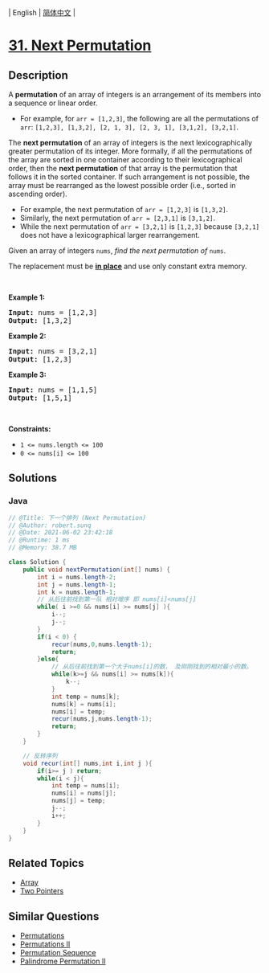 
| English | [简体中文](README.md) |

# [31. Next Permutation](https://leetcode.cn//problems/next-permutation/)

## Description

<p>A <strong>permutation</strong> of an array of integers is an arrangement of its members into a sequence or linear order.</p>

<ul>
	<li>For example, for <code>arr = [1,2,3]</code>, the following are all the permutations of <code>arr</code>: <code>[1,2,3], [1,3,2], [2, 1, 3], [2, 3, 1], [3,1,2], [3,2,1]</code>.</li>
</ul>

<p>The <strong>next permutation</strong> of an array of integers is the next lexicographically greater permutation of its integer. More formally, if all the permutations of the array are sorted in one container according to their lexicographical order, then the <strong>next permutation</strong> of that array is the permutation that follows it in the sorted container. If such arrangement is not possible, the array must be rearranged as the lowest possible order (i.e., sorted in ascending order).</p>

<ul>
	<li>For example, the next permutation of <code>arr = [1,2,3]</code> is <code>[1,3,2]</code>.</li>
	<li>Similarly, the next permutation of <code>arr = [2,3,1]</code> is <code>[3,1,2]</code>.</li>
	<li>While the next permutation of <code>arr = [3,2,1]</code> is <code>[1,2,3]</code> because <code>[3,2,1]</code> does not have a lexicographical larger rearrangement.</li>
</ul>

<p>Given an array of integers <code>nums</code>, <em>find the next permutation of</em> <code>nums</code>.</p>

<p>The replacement must be <strong><a href="http://en.wikipedia.org/wiki/In-place_algorithm" target="_blank">in place</a></strong> and use only constant extra memory.</p>

<p>&nbsp;</p>
<p><strong class="example">Example 1:</strong></p>

<pre>
<strong>Input:</strong> nums = [1,2,3]
<strong>Output:</strong> [1,3,2]
</pre>

<p><strong class="example">Example 2:</strong></p>

<pre>
<strong>Input:</strong> nums = [3,2,1]
<strong>Output:</strong> [1,2,3]
</pre>

<p><strong class="example">Example 3:</strong></p>

<pre>
<strong>Input:</strong> nums = [1,1,5]
<strong>Output:</strong> [1,5,1]
</pre>

<p>&nbsp;</p>
<p><strong>Constraints:</strong></p>

<ul>
	<li><code>1 &lt;= nums.length &lt;= 100</code></li>
	<li><code>0 &lt;= nums[i] &lt;= 100</code></li>
</ul>


## Solutions


### Java

```Java
// @Title: 下一个排列 (Next Permutation)
// @Author: robert.sunq
// @Date: 2021-06-02 23:42:18
// @Runtime: 1 ms
// @Memory: 38.7 MB

class Solution {
    public void nextPermutation(int[] nums) {
        int i = nums.length-2;
        int j = nums.length-1;
        int k = nums.length-1;
        // 从后往前找到第一队 相对增序 即 nums[i]<nums[j]
        while( i >=0 && nums[i] >= nums[j] ){
            i--;
            j--;
        }
        if(i < 0) {
            recur(nums,0,nums.length-1);
            return;
        }else{
            // 从后往前找到第一个大于nums[i]的数， 及刚刚找到的相对最小的数。
            while(k>=j && nums[i] >= nums[k]){
                k--;
            }
            int temp = nums[k];
            nums[k] = nums[i];
            nums[i] = temp; 
            recur(nums,j,nums.length-1);
            return;
        }
    }

    // 反转序列
    void recur(int[] nums,int i,int j ){
        if(i>= j ) return;
        while(i < j){
            int temp = nums[i];
            nums[i] = nums[j];
            nums[j] = temp;
            j--;
            i++;
        }
    }
}
```



## Related Topics

- [Array](https://leetcode.cn//tag/array)
- [Two Pointers](https://leetcode.cn//tag/two-pointers)

## Similar Questions

- [Permutations](../permutations/README_EN.md)
- [Permutations II](../permutations-ii/README_EN.md)
- [Permutation Sequence](../permutation-sequence/README_EN.md)
- [Palindrome Permutation II](../palindrome-permutation-ii/README_EN.md)
